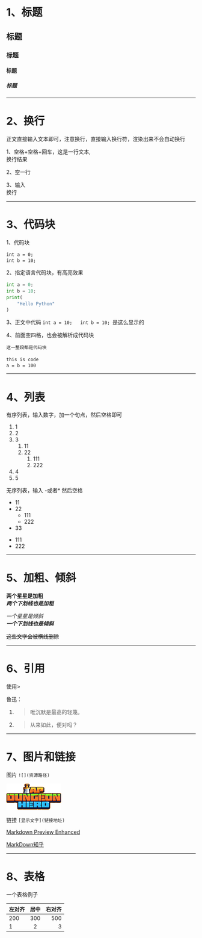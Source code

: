 #   1、标题
##      标题
###     标题
####    标题
#####   标题

---
# 2、换行
正文直接输入文本即可，注意换行，直接输入换行符，渲染出来不会自动换行

1、空格+空格+回车，这是一行文本,  
换行结果  

2、空一行

3、输入</br>换行

---
# 3、代码块

1、代码块
```
int a = 0;
int b = 10;
```

2、指定语言代码块，有高亮效果
```python
int a = 0;
int b = 10;
print(
    "Hello Python"
)
```

3、正文中代码
``int a = 10;  
int b = 10;
``是这么显示的

4、前面空四格，也会被解析成代码块  

    这一整段都是代码块

    this is code
    a = b = 100

---

# 4、列表

有序列表，输入数字，加一个句点，然后空格即可
1. 1
2. 2
3. 3
   1. 11
   2. 22
        1. 111
        2. 222
4. 4
5. 5

无序列表，输入 -或者* 然后空格
- 11
- 22
  - 111
  - 222
- 33


* 111
* 222
  
---

# 5、加粗、倾斜

**两个星星是加粗**  
*__两个下划线也是加粗__*

*一个星星是倾斜*  
**_一个下划线也是倾斜_**

~~这些文字会被横线删除~~

<!-- ---
___
***

上边的都是分割线 -->

---

# 6、引用
使用>  

鲁迅：
1. >唯沉默是最高的轻蔑。  
2. >从来如此，便对吗？

---

# 7、图片和链接
图片    ``![](资源路径)``

![游戏logo](./logo.png)

链接    ``[显示文字](链接地址)``

[Markdown Preview Enhanced](https://shd101wyy.github.io/markdown-preview-enhanced/#/zh-cn/)  

[MarkDown知乎](https://zhuanlan.zhihu.com/p/56699805)

---

# 8、表格
一个表格例子

左对齐|居中|右对齐
:--|:--:|--:
200|300|500
1|2|3

